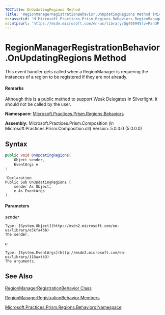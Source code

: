 ```yaml
---
TOCTitle: OnUpdatingRegions Method
Title: 'RegionManagerRegistrationBehavior.OnUpdatingRegions Method (Microsoft.Practices.Prism.Regions.Behaviors)'
ms:assetid: 'M:Microsoft.Practices.Prism.Regions.Behaviors.RegionManagerRegistrationBehavior.OnUpdatingRegions(System.Object,System.EventArgs)'
ms:mtpsurl: 'https://msdn.microsoft.com/en-us/library/Gg405945(v=PandP.50)'
---
```


# RegionManagerRegistrationBehavior.OnUpdatingRegions Method

This event handler gets called when a RegionManager is requering the instances of a region to be registered if they are not already.

#### Remarks

Although this is a public method to support Weak Delegates in Silverlight, it should not be called by the user.

**Namespace:** [Microsoft.Practices.Prism.Regions.Behaviors](https://msdn.microsoft.com/en-us/library/microsoft.practices.prism.regions.behaviors(v=pandp.50))

**Assembly:** Microsoft.Practices.Prism.Composition (in Microsoft.Practices.Prism.Composition.dll) Version: 5.0.0.0 (5.0.0.0)

## Syntax

```C#
public void OnUpdatingRegions(
	Object sender,
	EventArgs e
)
```

```VB
'Declaration
Public Sub OnUpdatingRegions ( 
	sender As Object,
	e As EventArgs
)
```

#### Parameters

*sender*

	Type: [System.Object](http://msdn2.microsoft.com/en-us/library/e5kfa45b)
	The sender.

*e*

	Type: [System.EventArgs](http://msdn2.microsoft.com/en-us/library/118wxtk3)
	The arguments.

## See Also

[RegionManagerRegistrationBehavior Class](https://msdn.microsoft.com/en-us/library/microsoft.practices.prism.regions.behaviors.regionmanagerregistrationbehavior(v=pandp.50))

[RegionManagerRegistrationBehavior Members](https://msdn.microsoft.com/en-us/library/microsoft.practices.prism.regions.behaviors.regionmanagerregistrationbehavior_members(v=pandp.50))

[Microsoft.Practices.Prism.Regions.Behaviors Namespace](https://msdn.microsoft.com/en-us/library/microsoft.practices.prism.regions.behaviors(v=pandp.50))
